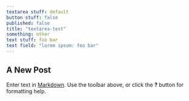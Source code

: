 ```yaml
---
textarea stuff: default
button stuff: false
published: false
title: "textarea-test"
something: other
text stuff: foo bar
text field: "lorem ipsum: foo bar"
---
```

## A New Post

Enter text in [Markdown](http://daringfireball.net/projects/markdown/). Use the toolbar above, or click the **?** button for formatting help.
